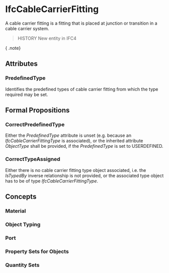 # IfcCableCarrierFitting

A cable carrier fitting is a fitting that is placed at junction or transition in a cable carrier system.

> HISTORY  New entity in IFC4

{ .note}
>

## Attributes

### PredefinedType
Identifies the predefined types of cable carrier fitting from which the type required may be set.

## Formal Propositions

### CorrectPredefinedType
Either the _PredefinedType_ attribute is unset (e.g. because an _IfcCableCarrierFittingType_ is associated), or the inherited attribute _ObjectType_ shall be provided, if the _PredefinedType_ is set to USERDEFINED.

### CorrectTypeAssigned
Either there is no cable carrier fitting type object associated, i.e. the _IsTypedBy_ inverse relationship is not provided, or the associated type object has to be of type _IfcCableCarrierFittingType_.

## Concepts

### Material


### Object Typing


### Port


### Property Sets for Objects


### Quantity Sets


